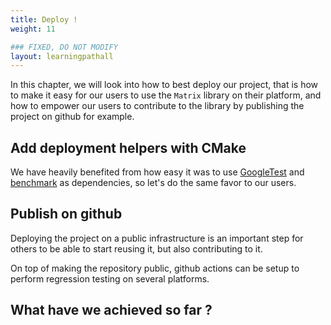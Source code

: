 ```yaml
---
title: Deploy !
weight: 11

### FIXED, DO NOT MODIFY
layout: learningpathall
---
```


In this chapter, we will look into how to best deploy our project,
that is how to make it easy for our users to use the `Matrix` library
on their platform, and how to empower our users to contribute to the
library by publishing the project on github for example.

## Add deployment helpers with CMake

We have heavily benefited from how easy it was to use
[GoogleTest](https://github.com/google/googletest) and
[benchmark](https://github.com/google/benchmark) as dependencies,
so let's do the same favor to our users.

## Publish on github

Deploying the project on a public infrastructure is an important step for
others to be able to start reusing it, but also contributing to it.

On top of making the repository public, github actions can be setup to
perform regression testing on several platforms.

## What have we achieved so far ?
